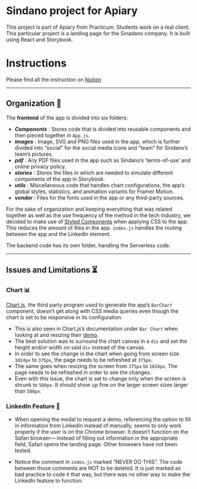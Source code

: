 # Sindano project for Apiary
This project is part of Apiary from Practicum. Students work on a real client. This particular project is a landing page for the Sinadano company. It is built using React and Storybook. 

# Instructions
Please find all the instruction on [Notion](https://www.notion.so/Sindano-394de17457e94490b41ab4a1ff099e06)

<hr>

## Organization 📁

The **frontend** of the app is divided into six folders:

* **_Components_** : Stores code that is divided into reusable components and then pieced together in `App.js`.
* **_images_** : Image, SVG and PNG files used in the app, which is further divided into “social” for the social media icons and “team” for Sindano’s team’s pictures.
* **_pdf_** : Any PDF files used in the app such as Sindano’s ‘terms-of-use’ and online privacy policy.
* **_stories_** : Stores the files in which are needed to simulate different components of the app in Storybook.
* **_utils_** : Miscellaneous code that handles chart configurations, the app’s global styles, statistics, and animation variants for Framer Motion.
* **_vendor_** : Files for the fonts used in the app or any third-party sources.

For the sake of organization and keeping everything that was related together as well as the use frequency of the method in the tech industry, we decided to make use of [Styled Components](https://styled-components.com/) when applying CSS to the app. This reduces the amount of files in the app.
`index.js` handles the routing between the app and the LinkedIn element.

The backend code has its own folder, handling the Serverless code.


<hr>

## Issues and Limitations ⏳

### Chart 📊
[Chart.js](https://www.chartjs.org/), the third party program used to generate the app’s `BarChart` component, doesn’t get along with CSS media queries even though the chart is set to be responsive in its configuration. 
* This is also seen in Chart.js’s documentation under `Bar Chart` when looking at and resizing their [demo](https://www.chartjs.org/docs/latest/charts/bar.html#horizontal-bar-chart).
* The best solution was to surround the chart canvas in a `div` and set the height and/or width on said `div` instead of the canvas.
* In order to see the change in the chart when going from screen size `1024px` to `375px`, the page needs to be refreshed at `375px`.
* The same goes when resizing the screen from `375px` to `1024px`. The page needs to be refreshed in order to see the changes.
* Even with this issue, the chart is set to change only when the screen is shrunk to `580px`. It should show up fine on the larger screen sizes larger than `580px`.


### LinkedIn Feature 👤
* When opening the modal to request a demo, referencing the option to fill in information from LinkedIn instead of manually, seems to only work properly if the user is on the Chrome browser. It doesn’t function on the Safari browser— instead of filling out information in the appropriate field, Safari opens the landing page. Other browsers have not been tested.

* Notice the comment in `index.js` marked “NEVER DO THIS”. The code between those comments are NOT to be deleted. It is just marked as bad practice to code it that way, but there was no other way to make the LinkedIn feature to function.
